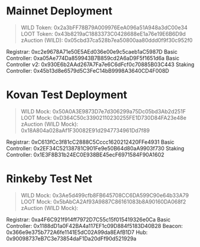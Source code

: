 # Mainnet Deployment

> WILD Token: 0x2a3bFF78B79A009976EeA096a51A948a3dC00e34
> LOOT Token: 0x43b8219aC1883373C0428688eE1a76e19E6B6D9d
> zAuction (WILD): 0x05cbd37ca528b7ea50800aa80ddd0f9f30c952f0

Registrar: 0xc2e9678A71e50E5AEd036e00e9c5caeb1aC5987D
Basic Controller: 0xa05Ae774Da859943B7B859cd2A6aD9F5f1651d6a
Basic Controller v2: 0x930E6b2AAd267A7Fa7e6C6dFcf0c70885B03C443
Staking Controller: 0x45b13d8e6579d5C3FeC14bB9998A3640CD4F008D

# Kovan Test Deployment

> WILD Mock: 0x50A0A3E9873D7e7d306299a75Dc05bd3Ab2d251F
> LOOT Mock: 0xD364C50c33902110230255FE1D730D84FA23e48e
> zAuction (WILD Mock): 0x18A804a028aAf1F30082E91d2947734961Dd7f89

Registrar: 0xC613fCc3f81cC2888C5Cccc1620212420FFe4931
Basic Controller: 0x2EF34C52138781C901Fe9e50B64d80aA9903f730
Staking Controller: 0x1E3F8B31b24EC0E938BE45ecF6971584F90A1602

# Rinkeby Test Net

> WILD Mock: 0x3Ae5d499cfb8FB645708CC6DA599C90e64b33A79
> LOOT Mock: 0x5bAbCA2Af93A9887C86161083b8A90160DA068f2
> zAuction (WILD Mock):

Registrar: 0xa4F6C921f914ff7972D7C55c15f015419326e0Ca
Basic Controller: 0x1188dD1a0F42BA4a117EF1c09D884f5183D40B28
Beacon: 0x366e9e375b772A6fe1141E5dC02A99da8EAfB1D7
Hub: 0x90098737eB7C3e73854daF1Da20dFf90d521929a
